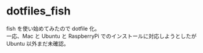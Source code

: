 # dotfiles_fish

fish を使い始めてみたので dotfile 化。  
一応、Mac と Ubuntu と RaspberryPi でのインストールに対応しようとしたが Ubuntu 以外まだ未確認。
